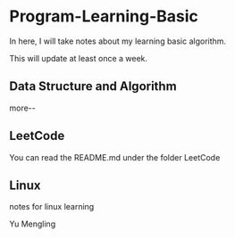 # Program-Learning-Basic

In here, I will take notes about my learning basic algorithm.

This will update at least once a week.

## Data Structure and Algorithm

more--

## LeetCode

You can read the README.md under the folder LeetCode



## Linux

notes for linux learning 



Yu Mengling
